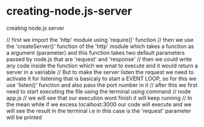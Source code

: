 # creating-node.js-server
creating node.js server

// first we import the 'http' module using 'require()' function
// then we use the 'createServer()' function of the 'http' module which takes a function as a argument (parameter) and this function takes two default parameters passed by node.js that are 'request' and 'response'
// then we could write any code inside the function which we wnat to execute and it would return a server in a vairiable
// But to make the server listen the request we need to activate it for listening that is basicaly to start a EVENT LOOP, so for this we use 'listen()' function and also pass the port number in it
// after this we first need to start executing the file using the terminal using command
// node app.js
// we will see that our execution wont finish it will keep running
// In the mean while if we excess localhost:3000 our code will execute and we will see the result in the terminal i.e in this case is the 'request' parameter will be printed

